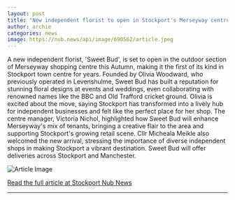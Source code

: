 ```yaml
---
layout: post
title: "New independent florist to open in Stockport's Merseyway centre"
author: archie
categories: news
image: https://nub.news/api/image/690562/article.jpeg
---
```

A new independent florist, 'Sweet Bud', is set to open in the outdoor section of Merseyway shopping centre this Autumn, making it the first of its kind in Stockport town centre for years. Founded by Olivia Woodward, who previously operated in Levenshulme, Sweet Bud has built a reputation for stunning floral designs at events and weddings, even collaborating with renowned names like the BBC and Old Trafford cricket ground. Olivia is excited about the move, saying Stockport has transformed into a lively hub for independent businesses and felt like the perfect place for her shop. The centre manager, Victoria Nichol, highlighted how Sweet Bud will enhance Merseyway's mix of tenants, bringing a creative flair to the area and supporting Stockport's growing retail scene. Cllr Micheala Meikle also welcomed the new arrival, stressing the importance of diverse independent shops in making Stockport a vibrant destination. Sweet Bud will offer deliveries across Stockport and Manchester.

![Article Image](https://nub.news/api/image/690562/article.jpeg)

[Read the full article at Stockport Nub News](https://stockport.nub.news/news/local-news/new-independent-florist-to-open-in-stockports-merseyway-centre-271647)

---
